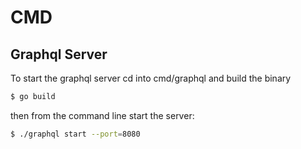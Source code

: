 # CMD

## Graphql Server

To start the graphql server cd into cmd/graphql and build the binary

```sh
$ go build
```

then from the command line start the server:

```sh
$ ./graphql start --port=8080
```
